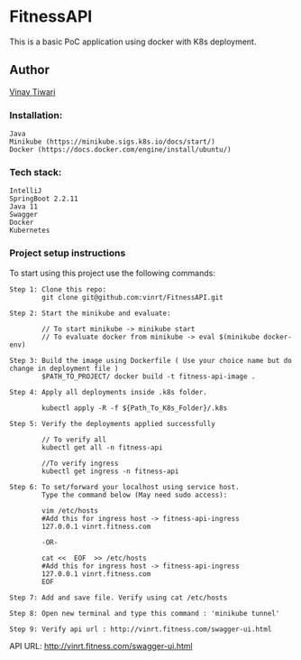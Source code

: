 # FitnessAPI
This is a basic PoC application using docker with K8s deployment.
## Author
[Vinay Tiwari ](https://github.com/vinrt)

### Installation:
    Java
    Minikube (https://minikube.sigs.k8s.io/docs/start/)
    Docker (https://docs.docker.com/engine/install/ubuntu/)


### Tech stack:
    IntelliJ
    SpringBoot 2.2.11
    Java 11
    Swagger
    Docker
    Kubernetes


### Project setup instructions
To start using this project use the following commands:

    Step 1: Clone this repo:
            git clone git@github.com:vinrt/FitnessAPI.git

    Step 2: Start the minikube and evaluate:

            // To start minikube -> minikube start
            // To evaluate docker from minikube -> eval $(minikube docker-env)

    Step 3: Build the image using Dockerfile ( Use your choice name but do change in deployment file )
            $PATH_TO_PROJECT/ docker build -t fitness-api-image .

    Step 4: Apply all deployments inside .k8s folder.

            kubectl apply -R -f ${Path_To_K8s_Folder}/.k8s

    Step 5: Verify the deployments applied successfully

            // To verify all
            kubectl get all -n fitness-api

            //To verify ingress
            kubectl get ingress -n fitness-api

    Step 6: To set/forward your localhost using service host.
            Type the command below (May need sudo access):

            vim /etc/hosts
            #Add this for ingress host -> fitness-api-ingress
            127.0.0.1 vinrt.fitness.com

            -OR-

            cat <<  EOF  >> /etc/hosts
            #Add this for ingress host -> fitness-api-ingress
            127.0.0.1 vinrt.fitness.com
            EOF

    Step 7: Add and save file. Verify using cat /etc/hosts

    Step 8: Open new terminal and type this command : 'minikube tunnel'

    Step 9: Verify api url : http://vinrt.fitness.com/swagger-ui.html

 

API URL: http://vinrt.fitness.com/swagger-ui.html




